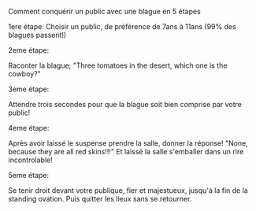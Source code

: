 Comment conquérir un public avec une blague en 5 étapes

1ere étape:
Choisir un public, de préférence de 7ans à 11ans (99% des blagues passent!)

2eme étape:

Raconter la blague; "Three tomatoes in the desert, which one is the cowboy?"

3eme étape:

Attendre trois secondes pour que la blague soit bien comprise par votre public!

4eme étape:

Après avoir laissé le suspense prendre la salle, donner la réponse! "None, because they are all red skins!!!" Et laissé la salle s'emballer dans un rire incontrolable!

5eme étape:

Se tenir droit devant votre publique, fier et majestueux, jusqu'à la fin de la standing ovation. Puis quitter les lieux sans se retourner. 